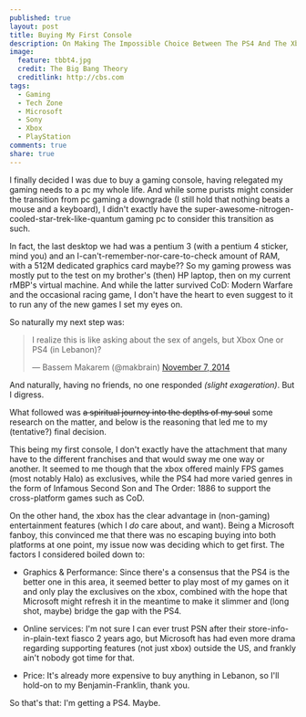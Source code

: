 ```yaml
---
published: true
layout: post
title: Buying My First Console
description: On Making The Impossible Choice Between The PS4 And The Xbox One
image: 
  feature: tbbt4.jpg
  credit: The Big Bang Theory
  creditlink: http://cbs.com
tags: 
  - Gaming
  - Tech Zone
  - Microsoft
  - Sony
  - Xbox
  - PlayStation
comments: true
share: true
---
```


I finally decided I was due to buy a gaming console, having relegated my gaming needs to a pc my whole life. And while some purists might consider the transition from pc gaming a downgrade (I still hold that nothing beats a mouse and a keyboard), I didn't exactly have the super-awesome-nitrogen-cooled-star-trek-like-quantum gaming pc to consider this transition as such.

In fact, the last desktop we had was a pentium 3 (with a pentium 4 sticker, mind you) and an I-can't-remember-nor-care-to-check amount of RAM, with a 512M dedicated graphics card maybe?? So my gaming prowess was mostly put to the test on my brother's (then) HP laptop, then on my current rMBP's virtual machine. And while the latter survived CoD: Modern Warfare and the occasional racing game, I don't have the heart to even suggest to it to run any of the new games I set my eyes on.

So naturally my next step was:

<blockquote class="twitter-tweet" lang="en"><p>I realize this is like asking about the sex of angels, but Xbox One or PS4 (in Lebanon)?</p>&mdash; Bassem Makarem (@makbrain) <a href="https://twitter.com/makbrain/status/530780991942828032">November 7, 2014</a></blockquote> <script async src="//platform.twitter.com/widgets.js" charset="utf-8"></script>

And naturally, having no friends, no one responded _(slight exageration)_. But I digress.

What followed was ~~a spiritual journey into the depths of my soul~~ some research on the matter, and below is the reasoning that led me to my (tentative?) final decision.

This being my first console, I don't exactly have the attachment that many have to the different franchises and that would sway me one way or another. It seemed to me though that the xbox offered mainly FPS games (most notably Halo) as exclusives, while the PS4 had more varied genres in the form of Infamous Second Son and The Order: 1886 to support the cross-platform games such as CoD.

On the other hand, the xbox has the clear advantage in (non-gaming) entertainment features (which I _do_ care about, and want). Being a Microsoft fanboy, this convinced me that there was no escaping buying into both platforms at one point, my issue now was deciding which to get first. The factors I considered boiled down to:

- Graphics & Performance: Since there's a consensus that the PS4 is the better one in this area, it seemed better to play most of my games on it and only play the exclusives on the xbox, combined with the hope that Microsoft might refresh it in the meantime to make it slimmer and (long shot, maybe) bridge the gap with the PS4.

- Online services: I'm not sure I can ever trust PSN after their store-info-in-plain-text fiasco 2 years ago, but Microsoft has had even more drama regarding supporting features (not just xbox) outside the US, and frankly ain't nobody got time for that.

- Price: It's already more expensive to buy anything in Lebanon, so I'll hold-on to my Benjamin-Franklin, thank you.

So that's that: I'm getting a PS4. 
Maybe.